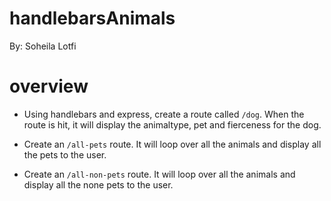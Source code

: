 # handlebarsAnimals

By:
Soheila Lotfi


# overview

   * Using handlebars and express, create a route called `/dog`. When the route is hit, it will display the animaltype, pet and fierceness for the dog.

  * Create an `/all-pets` route. It will loop over all the animals and display  all the pets  to the user.
  
   * Create an `/all-non-pets` route. It will loop over all the animals and display  all the none pets  to the user.



